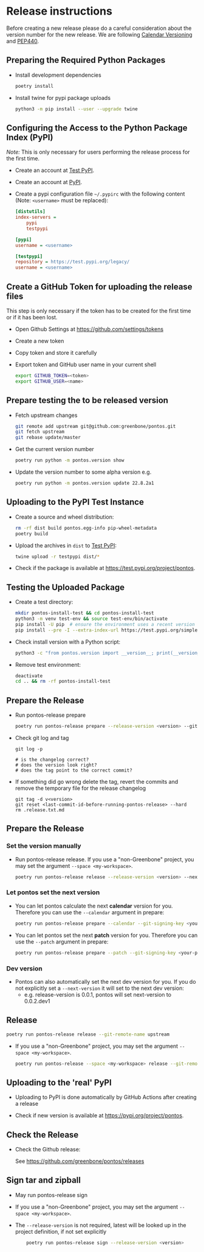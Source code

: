 # Release instructions

Before creating a new release please do a careful consideration about the
version number for the new release. We are following [Calendar Versioning](https://calver.org)
and [PEP440](https://www.python.org/dev/peps/pep-0440/).

## Preparing the Required Python Packages

* Install development dependencies

  ```sh
  poetry install
  ```

* Install twine for pypi package uploads

  ```sh
  python3 -m pip install --user --upgrade twine
  ```

## Configuring the Access to the Python Package Index (PyPI)

*Note:* This is only necessary for users performing the release process for the
first time.

* Create an account at [Test PyPI](https://packaging.python.org/guides/using-testpypi/).

* Create an account at [PyPI](https://pypi.org/).

* Create a pypi configuration file `~/.pypirc` with the following content (Note:
  `<username>` must be replaced):

  ```ini
  [distutils]
  index-servers =
      pypi
      testpypi

  [pypi]
  username = <username>

  [testpypi]
  repository = https://test.pypi.org/legacy/
  username = <username>
  ```

## Create a GitHub Token for uploading the release files

This step is only necessary if the token has to be created for the first time or
if it has been lost.

* Open Github Settings at https://github.com/settings/tokens
* Create a new token
* Copy token and store it carefully
* Export token and GitHub user name in your current shell

  ```sh
  export GITHUB_TOKEN=<token>
  export GITHUB_USER=<name>
  ```


## Prepare testing the to be released version

* Fetch upstream changes

  ```sh
  git remote add upstream git@github.com:greenbone/pontos.git
  git fetch upstream
  git rebase update/master
  ```

* Get the current version number

  ```sh
  poetry run python -m pontos.version show
  ```

* Update the version number to some alpha version e.g.

  ```sh
  poetry run python -m pontos.version update 22.8.2a1
  ```

## Uploading to the PyPI Test Instance

* Create a source and wheel distribution:

  ```sh
  rm -rf dist build pontos.egg-info pip-wheel-metadata
  poetry build
  ```

* Upload the archives in `dist` to [Test PyPI](https://test.pypi.org/):

  ```sh
  twine upload -r testpypi dist/*
  ```

* Check if the package is available at <https://test.pypi.org/project/pontos>.

## Testing the Uploaded Package

* Create a test directory:

  ```sh
  mkdir pontos-install-test && cd pontos-install-test
  python3 -m venv test-env && source test-env/bin/activate
  pip install -U pip  # ensure the environment uses a recent version of pip
  pip install --pre -I --extra-index-url https://test.pypi.org/simple/ pontos
  ```

* Check install version with a Python script:

  ```sh
  python3 -c "from pontos.version import __version__; print(__version__)"
  ```

* Remove test environment:

  ```sh
  deactivate
  cd .. && rm -rf pontos-install-test
  ```

## Prepare the Release

* Run pontos-release prepare

  ```sh
  poetry run pontos-release prepare --release-version <version> --git-signing-key <your-public-gpg-key>
  ```

* Check git log and tag

  ```
  git log -p

  # is the changelog correct?
  # does the version look right?
  # does the tag point to the correct commit?
  ```

* If something did go wrong delete the tag, revert the commits and remove the
  temporary file for the release changelog

  ```
  git tag -d v<version>
  git reset <last-commit-id-before-running-pontos-release> --hard
  rm .release.txt.md
  ```

## Prepare the Release

### Set the version manually

* Run pontos-release release. If you use a "non-Greenbone" project, you may set
  the argument `--space <my-workspace>`.

  ```sh
  poetry run pontos-release release --release-version <version> --next-version <dev-version> --git-remote-name upstream
  ```

### Let pontos set the next version

* You can let pontos calculate the next **calendar** version for you. Therefore you can use the `--calendar` argument in prepare:

  ```sh
  poetry run pontos-release prepare --calendar --git-signing-key <your-public-gpg-key>
  ```

* You can let pontos set the next **patch** version for you. Therefore you can use the `--patch` argument in prepare:

  ```sh
  poetry run pontos-release prepare --patch --git-signing-key <your-public-gpg-key>
  ```

### Dev version

* Pontos can also automatically set the next dev version for you. If you do not explicitly set a `--next-version` it will set to the next dev version:
  * e.g. release-version is 0.0.1, pontos will set next-version to 0.0.2.dev1

## Release

  ```sh
  poetry run pontos-release release --git-remote-name upstream
  ```

* If you use a "non-Greenbone" project, you may set the argument `--space <my-workspace>`.

  ```sh
  poetry run pontos-release --space <my-workspace> release --git-remote-name upstream
  ```

## Uploading to the 'real' PyPI

* Uploading to PyPI is done automatically by GitHub Actions after creating a release

* Check if new version is available at <https://pypi.org/project/pontos>.

## Check the Release

* Check the Github release:

  See https://github.com/greenbone/pontos/releases

## Sign tar and zipball

* May run pontos-release sign
* If you use a "non-Greenbone" project, you may set the argument `--space <my-workspace>`.
* The `--release-version` is not required, latest will be looked up in the project 
  definition, if not set explicitly

  ```sh
      poetry run pontos-release sign --release-version <version>
  ```
